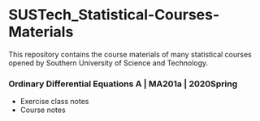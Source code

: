 # SUSTech_Statistical-Courses-Materials

This repository contains the course materials of many statistical courses opened by Southern University of Science and Technology.

### Ordinary Differential Equations A | MA201a | 2020Spring
- Exercise class notes
- Course notes
